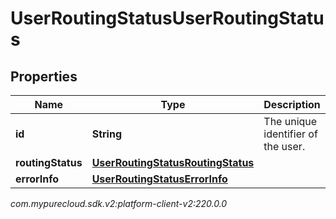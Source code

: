 # UserRoutingStatusUserRoutingStatus


## Properties

| Name | Type | Description | Notes |
| ------------ | ------------- | ------------- | ------------- |
| **id** | **String** | The unique identifier of the user. |  [optional] |
| **routingStatus** | [**UserRoutingStatusRoutingStatus**](UserRoutingStatusRoutingStatus) |  |  [optional] |
| **errorInfo** | [**UserRoutingStatusErrorInfo**](UserRoutingStatusErrorInfo) |  |  [optional] |




_com.mypurecloud.sdk.v2:platform-client-v2:220.0.0_
